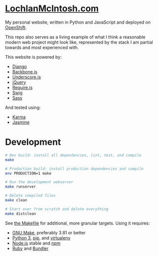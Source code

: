 # [LochlanMcIntosh.com](http://www.lochlanmcintosh.com/)

My personal website, written in Python and JavaScript and deployed on [OpenShift](https://www.openshift.com/).

This repo also serves as a living example of what I think a reasonable modern web project might look like, represented by the stack I am partial towards and most experienced with.

This website is powered by:
- [Django](https://www.djangoproject.com/)
- [Backbone.js](http://backbonejs.org/)
- [Underscore.js](http://underscorejs.org/)
- [jQuery](http://jquery.com/)
- [Require.js](http://requirejs.org/)
- [Swig](http://paularmstrong.github.io/swig/)
- [Sass](http://sass-lang.com/)

And tested using:
- [Karma](http://karma-runner.github.io/)
- [Jasmine](http://jasmine.github.io/)

# Development

```bash
# Dev build: install all dependencies, lint, test, and compile
make

# Production build: install production dependencies and compile
env PRODUCTION=1 make

# Run the development webserver
make runserver

# Delete compiled files
make clean

# Start over from scratch and delete everything
make distclean
```

See [the Makefile](https://github.com/Lochlan/LochlanMcIntosh.com/blob/master/Makefile) for additional, more granular targets.  Using it requires:

- [GNU Make](http://www.gnu.org/software/make/), preferably 3.81 or better
- [Python 3](https://www.python.org/), [pip](https://pip.pypa.io/), and [virtualenv](https://virtualenv.pypa.io/)
- [Node.js](http://nodejs.org/) stable and [npm](https://www.npmjs.com/)
- [Ruby](https://www.ruby-lang.org/) and [Bundler](http://bundler.io/)

